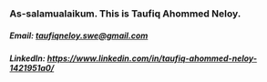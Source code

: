 ### As-salamualaikum. This is Taufiq Ahommed Neloy.
##### Email: taufiqneloy.swe@gmail.com
##### LinkedIn: https://www.linkedin.com/in/taufiq-ahommed-neloy-1421951a0/

